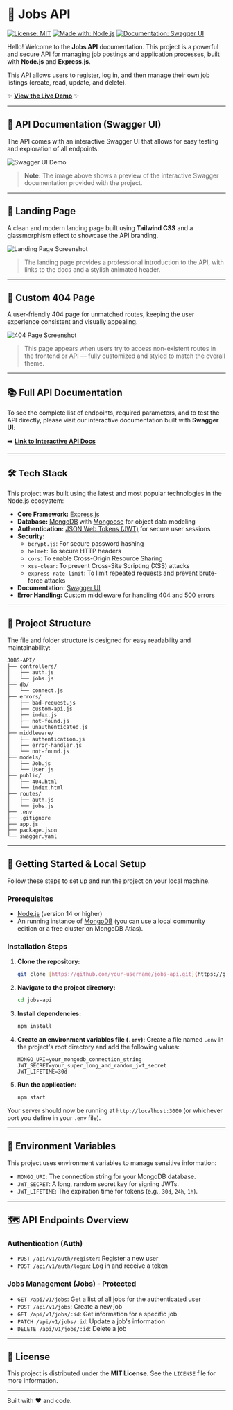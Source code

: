 # 🚀 Jobs API

[![License: MIT](https://img.shields.io/badge/License-MIT-yellow.svg)](https://opensource.org/licenses/MIT)
[![Made with: Node.js](https://img.shields.io/badge/Made%20with-Node.js-1f425f.svg)](https://nodejs.org/)
[![Documentation: Swagger UI](https://img.shields.io/badge/Documentation-Swagger%20UI-brightgreen)](https://jobs-api-w9hs.onrender.com/api-docs)

Hello! Welcome to the **Jobs API** documentation. This project is a powerful and secure API for managing job postings and application processes, built with **Node.js** and **Express.js**.

This API allows users to register, log in, and then manage their own job listings (create, read, update, and delete).

✨ **[View the Live Demo](https://jobs-api-w9hs.onrender.com/)** ✨

---

## 📘 API Documentation (Swagger UI)

The API comes with an interactive Swagger UI that allows for easy testing and exploration of all endpoints.

![Swagger UI Demo](https://i.imgur.com/gEhNnSg.png)

> **Note:** The image above shows a preview of the interactive Swagger documentation provided with the project.

---

## 🎨 Landing Page

A clean and modern landing page built using **Tailwind CSS** and a glassmorphism effect to showcase the API branding.

![Landing Page Screenshot](https://i.imgur.com/BEfxE7D.png)

> The landing page provides a professional introduction to the API, with links to the docs and a stylish animated header.

---

## 🚫 Custom 404 Page

A user-friendly 404 page for unmatched routes, keeping the user experience consistent and visually appealing.

![404 Page Screenshot](https://i.imgur.com/vTHJwXC.png)

> This page appears when users try to access non-existent routes in the frontend or API — fully customized and styled to match the overall theme.

---

## 📚 Full API Documentation

To see the complete list of endpoints, required parameters, and to test the API directly, please visit our interactive documentation built with **Swagger UI**:

➡️ **[Link to Interactive API Docs](https://jobs-api-w9hs.onrender.com/api-docs)**

---

## 🛠️ Tech Stack

This project was built using the latest and most popular technologies in the Node.js ecosystem:

- **Core Framework:** [Express.js](https://expressjs.com/)
- **Database:** [MongoDB](https://www.mongodb.com/) with [Mongoose](https://mongoosejs.com/) for object data modeling
- **Authentication:** [JSON Web Tokens (JWT)](https://jwt.io/) for secure user sessions
- **Security:**
  - `bcrypt.js`: For secure password hashing
  - `helmet`: To secure HTTP headers
  - `cors`: To enable Cross-Origin Resource Sharing
  - `xss-clean`: To prevent Cross-Site Scripting (XSS) attacks
  - `express-rate-limit`: To limit repeated requests and prevent brute-force attacks
- **Documentation:** [Swagger UI](https://swagger.io/tools/swagger-ui/)
- **Error Handling:** Custom middleware for handling 404 and 500 errors

---

## 📂 Project Structure

The file and folder structure is designed for easy readability and maintainability:

```
JOBS-API/
├── controllers/
│   ├── auth.js
│   └── jobs.js
├── db/
│   └── connect.js
├── errors/
│   ├── bad-request.js
│   ├── custom-api.js
│   ├── index.js
│   ├── not-found.js
│   └── unauthenticated.js
├── middleware/
│   ├── authentication.js
│   ├── error-handler.js
│   └── not-found.js
├── models/
│   ├── Job.js
│   └── User.js
├── public/
│   ├── 404.html
│   └── index.html
├── routes/
│   ├── auth.js
│   └── jobs.js
├── .env
├── .gitignore
├── app.js
├── package.json
└── swagger.yaml
```

---

## 🏁 Getting Started & Local Setup

Follow these steps to set up and run the project on your local machine.

### Prerequisites

- [Node.js](https://nodejs.org/en/download/) (version 14 or higher)
- An running instance of [MongoDB](https://www.mongodb.com/try/download/community) (you can use a local community edition or a free cluster on MongoDB Atlas).

### Installation Steps

1.  **Clone the repository:**

    ```sh
    git clone [https://github.com/your-username/jobs-api.git](https://github.com/your-username/jobs-api.git)
    ```

2.  **Navigate to the project directory:**

    ```sh
    cd jobs-api
    ```

3.  **Install dependencies:**

    ```sh
    npm install
    ```

4.  **Create an environment variables file (`.env`):**
    Create a file named `.env` in the project's root directory and add the following values:

    ```env
    MONGO_URI=your_mongodb_connection_string
    JWT_SECRET=your_super_long_and_random_jwt_secret
    JWT_LIFETIME=30d
    ```

5.  **Run the application:**
    ```sh
    npm start
    ```

Your server should now be running at `http://localhost:3000` (or whichever port you define in your `.env` file).

---

## 🔑 Environment Variables

This project uses environment variables to manage sensitive information:

- `MONGO_URI`: The connection string for your MongoDB database.
- `JWT_SECRET`: A long, random secret key for signing JWTs.
- `JWT_LIFETIME`: The expiration time for tokens (e.g., `30d`, `24h`, `1h`).

---

## 🗺️ API Endpoints Overview

### Authentication (Auth)

- `POST /api/v1/auth/register`: Register a new user
- `POST /api/v1/auth/login`: Log in and receive a token

### Jobs Management (Jobs) - Protected

- `GET /api/v1/jobs`: Get a list of all jobs for the authenticated user
- `POST /api/v1/jobs`: Create a new job
- `GET /api/v1/jobs/:id`: Get information for a specific job
- `PATCH /api/v1/jobs/:id`: Update a job's information
- `DELETE /api/v1/jobs/:id`: Delete a job

---

## 📄 License

This project is distributed under the **MIT License**. See the `LICENSE` file for more information.

---

Built with ❤️ and code.
